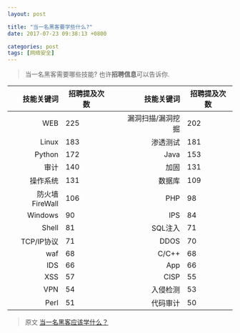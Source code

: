 ```yaml
---
layout: post

title: "当一名黑客要学些什么?"
date: 2017-07-23 09:38:13 +0800

categories: post
tags: [网络安全]
---
```


>当一名黑客需要哪些技能? 也许**招聘信息**可以告诉你.

| 技能关键词 | 招聘提及次数 || 技能关键词 | 招聘提及次数 |
| --: | --- | --- | --: | --- |
| WEB |	225 || 漏洞扫描/漏洞挖掘 | 202 |
| Linux | 183 || 渗透测试 | 181 |
| Python | 172 || Java | 153 |
| 审计 | 140 || 加固 | 131 |
| 操作系统 | 131 || 数据库	 | 109 |
| 防火墙FireWall | 106 || PHP | 98 |
| Windows | 90 || IPS | 84 |
| Shell | 81 || SQL注入 | 71 |
| TCP/IP协议 | 71 || DDOS | 70 |
| waf | 68 || C/C++ | 68 |
| IDS | 66 || App | 66 |
| XSS | 57 || CISP | 55 |
| VPN | 54 || 入侵检测 | 53 |
| Perl | 51 || 代码审计 | 50 |

>原文 [当一名黑客应该学什么？](https://mp.weixin.qq.com/s?__biz=MjM5OTk4MDE2MA==&mid=2655114799&idx=3&sn=3d558619e0e89152bac583d2ee68a746&chksm=bc864bc08bf1c2d665bd61ab81aefbe698c50501566350b141c1a513d80beda5ac175e4c5371#rd)
